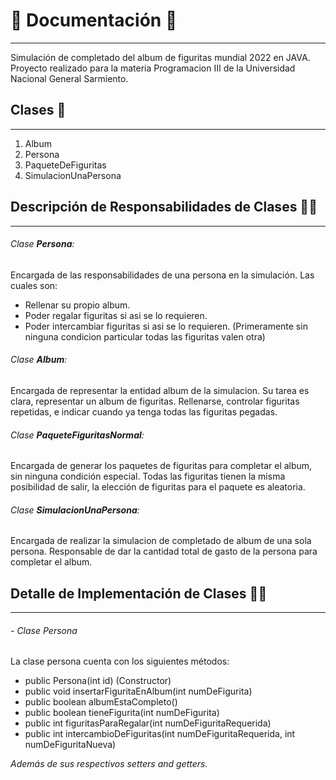 # 📜 Documentación 📜
<hr>

Simulación de completado del album de figuritas mundial 2022 en JAVA. Proyecto realizado para la materia Programacion III de la Universidad Nacional General Sarmiento.

## Clases 📃
<hr>

1. Album
2. Persona
3. PaqueteDeFiguritas
4. SimulacionUnaPersona

## Descripción de Responsabilidades de Clases ✍🏻
<hr>

###### Clase **_Persona_**:
Encargada de las responsabilidades de una persona en la simulación. Las cuales son:
- Rellenar su propio album.
-  Poder regalar figuritas si asi se lo requieren.
- Poder intercambiar figuritas si asi se lo requieren. (Primeramente sin ninguna condicion particular todas las figuritas valen otra)

###### Clase **_Album_**:
Encargada de representar la entidad album de la simulacion. Su tarea es clara, representar un album de figuritas. Rellenarse, controlar figuritas repetidas, e indicar cuando ya tenga todas las figuritas pegadas.

###### Clase **_PaqueteFiguritasNormal_**:
Encargada de generar los paquetes de figuritas para completar el album, sin ninguna condición especial. Todas las figuritas tienen la misma posibilidad de salir, la elección de figuritas para el paquete es aleatoria.

###### Clase **_SimulacionUnaPersona_**:
Encargada de realizar la simulacion de completado de album de una sola persona. Responsable de dar la cantidad total de gasto de la persona para completar el album.

## Detalle de Implementación de Clases ✍🏻
<hr>

###### - Clase Persona

La clase persona cuenta con los siguientes métodos:

- public Persona(int id) (Constructor)
- public void insertarFiguritaEnAlbum(int numDeFigurita)
- public boolean albumEstaCompleto() 
- public boolean tieneFigurita(int numDeFigurita) 
- public int figuritasParaRegalar(int numDeFiguritaRequerida)
- public int intercambioDeFiguritas(int numDeFiguritaRequerida, int numDeFiguritaNueva)

_Además de sus respectivos setters and getters._
